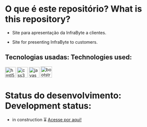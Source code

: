 # O que é este repositório? What is this repository?

- Site para apresentação da InfraByte a clientes.
 
- Site for presenting InfraByte to customers.

## Tecnologias usadas: Technologies used: 

<div align="left">
<img height="35" widht="35" alt="hmtl5" src="https://cdn.jsdelivr.net/gh/devicons/devicon/icons/html5/html5-original.svg" />
<img height="35" widht="35" alt="css3" src="https://cdn.jsdelivr.net/gh/devicons/devicon/icons/css3/css3-original.svg" />
<img height="35" widht="35" alt="javascript" src="https://cdn.jsdelivr.net/gh/devicons/devicon/icons/javascript/javascript-original.svg" />
<img height="37" widht="37" alt="bootstrap" src="https://cdn.jsdelivr.net/gh/devicons/devicon/icons/bootstrap/bootstrap-original.svg" />
</div>
  
# Status do desenvolvimento: Development status:

- in construction ⏳ [Acesse por aqui!](https://ailtu.github.io/WebPage/)
